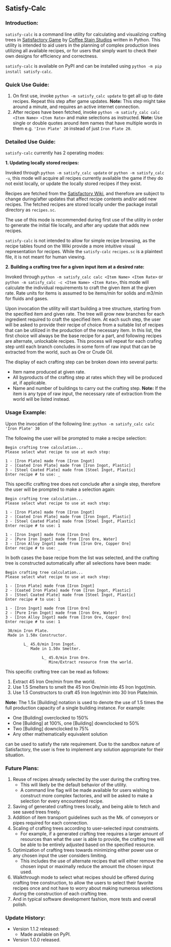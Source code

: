 ## Satisfy-Calc

### Introduction:

`satisfy-calc` is a command line utility for calculating and visualizing crafting trees in [Satisfactory Game](https://www.satisfactorygame.com/) by [Coffee Stain Studios](https://www.coffeestainstudios.com/) written in Python. This utility is intended to aid users in the planning of complex production lines utilizing all available recipes, or for users that simply want to check their own designs for efficiency and correctness.

`satisfy-calc` is available on PyPI and can be installed using `python -m pip install satisfy-calc`.

### Quick Use Guide:

1. On first use, invoke `python -m satisfy_calc update` to get all up to date recipes. Repeat this step after game updates.
   **Note:** This step might take around a minute, and requires an active internet connection.
2. After recipes have been fetched, invoke `python -m satisfy_calc calc <Item Name> <Item Rate>` and make selections as instructed.
   **Note:** Use single or double quotes around item names that have multiple words in them e.g. `'Iron Plate' 20` instead of just `Iron Plate 20`.

### Detailed Use Guide:

`satisfy-calc` currently has 2 operating modes:

**1. Updating locally stored recipes:**

Invoked through `python -m satisfy_calc update` or `python -m satisfy_calc -u`, this mode will acquire all recipes currently available the game if they do not exist locally, or update the locally stored recipes if they exist.

Recipes are fetched from the [Satisfactory Wiki](https://satisfactory.fandom.com/wiki/Satisfactory_Wiki), and therefore are subject to change during/after updates that affect recipe contents and/or add new recipes. The fetched recipes are stored locally under the package install directory as `recipes.sc`.

The use of this mode is recommended during first use of the utility in order to generate the initial file locally, and after any update that adds new recipes.

`satisfy-calc` is not intended to allow for simple recipe browsing, as the recipe tables found on the Wiki provide a more intuitive visual representation for recipes. While the `satisfy-calc` `recipes.sc` is a plaintext file, it is not meant for human viewing.

**2. Building a crafting tree for a given input item at a desired rate:**

Invoked through `python -m satisfy_calc calc <Item Name> <Item Rate>` or `python -m satisfy_calc -c <Item Name> <Item Rate>`, this mode will calculate the individual requirements to craft the given item at the given rate. Rate units for items is assumed to be items/min for solids and m3/min for fluids and gases.

Upon invocation the utility will start building a tree structure, starting from the specified item and given rate. The tree will grow new branches for each ingredient required to craft the specified item. At each such step, the user will be asked to provide their recipe of choice from a suitable list of recipes that can be utilized in the production of the necessary item. In this list, the first choice will always be the base recipe for a part, and following recipes are alternate, unlockable recipes. This process will repeat for each crafing step until each branch concludes in some form of raw input that can be extracted from the world, such as Ore or Crude Oil.

The display of each crafting step can be broken down into several parts:
- Item name produced at given rate.
- All byproducts of the crafting step at rates which they will be produced at, if applicable.
- Name and number of buildings to carry out the crafting step.
  **Note:** If the item is any type of raw input, the necessary rate of extraction from the world will be listed instead.

### Usage Example:

Upon the invocation of the following line:
`python -m satisfy_calc calc 'Iron Plate' 30`

The following the user will be prompted to make a recipe selection:
```
Begin crafting tree calculation... 
Please select what recipe to use at each step: 

1 - [Iron Plate] made from [Iron Ingot]
2 - [Coated Iron Plate] made from [Iron Ingot, Plastic]
3 - [Steel Coated Plate] made from [Steel Ingot, Plastic]
Enter recipe # to use: _
```

This specific crafting tree does not conclude after a single step, therefore the user will be prompted to make a selection again:
```
Begin crafting tree calculation... 
Please select what recipe to use at each step: 

1 - [Iron Plate] made from [Iron Ingot]
2 - [Coated Iron Plate] made from [Iron Ingot, Plastic]
3 - [Steel Coated Plate] made from [Steel Ingot, Plastic]
Enter recipe # to use: 1

1 - [Iron Ingot] made from [Iron Ore]
2 - [Pure Iron Ingot] made from [Iron Ore, Water]
3 - [Iron Alloy Ingot] made from [Iron Ore, Copper Ore]
Enter recipe # to use: _
```

In both cases the base recipe from the list was selected, and the crafting tree is constructed automatically after all selections have been made:
```
Begin crafting tree calculation... 
Please select what recipe to use at each step: 

1 - [Iron Plate] made from [Iron Ingot]
2 - [Coated Iron Plate] made from [Iron Ingot, Plastic]
3 - [Steel Coated Plate] made from [Steel Ingot, Plastic]
Enter recipe # to use: 1

1 - [Iron Ingot] made from [Iron Ore]
2 - [Pure Iron Ingot] made from [Iron Ore, Water]
3 - [Iron Alloy Ingot] made from [Iron Ore, Copper Ore]
Enter recipe # to use: 1

 30/min Iron Plate.
 Made in 1.50x Constructor.

        L_ 45.0/min Iron Ingot.
           Made in 1.50x Smelter.

                L_ 45.0/min Iron Ore.
                   Mine/Extract resource from the world.
```
This specific crafting tree can be read as follows:

1. Extract 45 Iron Ore/min from the world.
2. Use 1.5 Smelters to smelt the 45 Iron Ore/min into 45 Iron Ingot/min.
3. Use 1.5 Constructors to craft 45 Iron Ingot/min into 30 Iron Plate/min.

**Note:** The 1.5x [Building] notation is used to denote the use of 1.5 times the full production capacity of a single building instance. For example:

- One [Building] overclocked to 150%
- One [Building] at 100%, one [Building] downclocked to 50%
- Two [Building] downclocked to 75%
- Any other mathematically equivalent solution

can be used to satisfy the rate requirement. Due to the sandbox nature of Satisfactory, the user is free to implement any solution appropriate for their situation.

### Future Plans:

1. Reuse of recipes already selected by the user during the crafting tree. 
   - This will likely be the default behavior of the utility. 
   - A command line flag will be made available for users wishing to construct more complex factories, and will be asked to make a selection for every encountered recipe.
2. Saving of generated crafting trees locally, and being able to fetch and see saved trees freely.
3. Addition of item transport guidelines such as the Mk. of conveyors or pipes required for each connection.
4. Scaling of crafting trees according to user-selected input constraints. 
   - For example, if a generated crafting tree requires a larger amount of resources than what the user is able to provide, the crafting tree will be able to be entirely adjusted based on the specified resource.
5. Optimization of crafting trees towards minimizing either power use or any chosen input the user considers limiting. 
   - This includes the use of alternate recipes that will either remove the chosen input or maximally reduce the amount the chosen input used.
6. Walkthrough mode to select what recipes should be offered during crafting tree construction, to allow the users to select their favorite recipes once and not have to worry about making numerous selections during the construction of each crafting tree.
7. And in typical software development fashion, more tests and overall polish.

### Update History:

- Version 1.1.2 released:
  - Made available on PyPI.
- Version 1.0.0 released.
